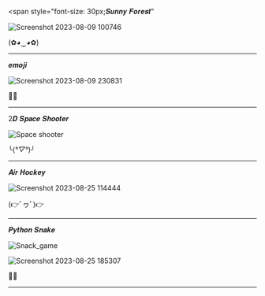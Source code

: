<span style="font-size: 30px;𝑺𝒖𝒏𝒏𝒚 𝑭𝒐𝒓𝒆𝒔𝒕"</span>

![Screenshot 2023-08-09 100746](https://github.com/noriakeivanfard/pythonClass/assets/137643989/f6281fe4-e7a4-4d1c-a4cc-6d58a53343fe)

(✿◕‿◕✿)
____________________________________________________________________________________________________________________________________

𝒆𝒎𝒐𝒋𝒊

![Screenshot 2023-08-09 230831](https://github.com/noriakeivanfard/pythonClass/assets/137643989/5b608112-43a6-4e52-80e1-ba701fb56b4e)

🙂🧢
___________________________________________________________________________________________________________________________________

2𝑫 𝑺𝒑𝒂𝒄𝒆 𝑺𝒉𝒐𝒐𝒕𝒆𝒓

![Space shooter](https://github.com/noriakeivanfard/pythonClass/assets/137643989/88b7540b-48c1-4bb1-938e-cbd6f42fd142)

╰(*°▽°*)╯
___________________________________________________________________________________________________________________________________

𝑨𝒊𝒓 𝑯𝒐𝒄𝒌𝒆𝒚

![Screenshot 2023-08-25 114444](https://github.com/noriakeivanfard/pythonClass/assets/137643989/56f7cc09-2a7c-43b0-81af-792179b0a0e6)

(👉ﾟヮﾟ)👉
_______________________________________________________________________________________________________________________________________

𝑷𝒚𝒕𝒉𝒐𝒏 𝑺𝒏𝒂𝒌𝒆

![Snack_game](https://github.com/noriakeivanfard/pythonClass/assets/137643989/f765b2d4-8461-4aa5-9e14-85c74494c54a)

![Screenshot 2023-08-25 185307](https://github.com/noriakeivanfard/pythonClass/assets/137643989/09e0d1ce-7621-4e81-8dea-ef0c0fc08214)

🐍🐍
______________________________________________________________________________________________________________________________________


